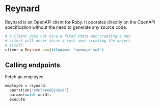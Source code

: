 # Reynard

Reynard is an OpenAPI client for Ruby. It operates directly on the OpenAPI specification without the need to generate any source code.

```ruby
# A Client does not have a fixed state and creating a new
# client will never incur a cost over creating the object
# itself.
client = Reynard.new(filename: 'openapi.yml')
```

## Calling endpoints

Fetch an employee.

```ruby
employee = reynard.
  operation('employeeByUuid').
  params(uuid: uuid).
  execute
```
